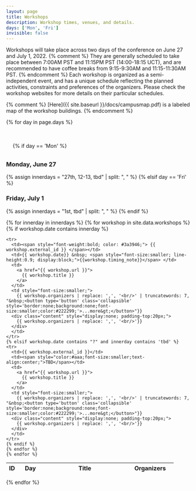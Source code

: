 ```yaml
---
layout: page
title: Workshops
description: Workshop times, venues, and details.
days: ['Mon', 'Fri']
invisible: false
---
```




Workshops will take place across two days of the conference on June 27 and July 1, 2022. 
{% comment %}
They are generally scheduled to take place between 7:00AM PST and 11:15PM PST (14:00-18:15 UCT), 
and are recommended to have coffee breaks from 9:15-9:30AM and 11:15-11:30AM PST. 
{% endcomment %}
Each workshop is organized as a semi-independent event, and has a unique schedule reflecting the
planned activities, constraints and preferences of the organizers.
Please check the workshop websites for more details on their particular schedules.

{% comment %}
[Here]({{ site.baseurl }}/docs/campusmap.pdf) is a labeled map of the workshop buildings.
{% endcomment %}


{% for day in page.days %}

<a name="{{ day }}"><span style="color:white; font-size:50px;">&nbsp;</span></a>
{% if day == 'Mon' %}
### Monday, June 27
{% assign innerdays = "27th, 12-13, tbd" | split: ", " %}
{% elsif day == 'Fri' %}
### Friday, July 1
{% assign innerdays = "1st, tbd" | split: ", " %}
{% endif %}

<table class="table table-striped table-workshop" id="{{ day }}ID">
  <thead>
    <tr>
      <th width="7%" align="center">ID</th>
      <th width="15%" align="center">Day</th>
      <th width="50%">Title</th>
      <th width="28%">Organizers</th>
    </tr>
  </thead>
  <tbody>
    {% for innerday in innerdays %}
    {% for workshop in site.data.workshops %}
    {% if workshop.date contains innerday %}

    <tr>
      <td><span style="font-weight:bold; color: #3a3946;"> {{ workshop.external_id }} </span></td>
      <td>{{ workshop.date}} &nbsp; <span style="font-size:smaller; line-height:0.9; display:block;">{{workshop.timing_note}}</span> </td>
      <td>
        <a href="{{ workshop.url }}">
          {{ workshop.title }}
        </a>
      </td>
      <td style="font-size:smaller;">
        {{ workshop.organizers | replace: ',', '<br/>' | truncatewords: 7, "&nbsp;<button type='button' class='collapsible' style='border:none;background:none;font-size:smaller;color:#222299;'>...more&gt;</button>"}}
      <div class="content" style="display:none; padding-top:20px;">
        {{ workshop.organizers | replace: ',', '<br/>'}}
      </div>
      </td>     
    </tr>
    {% elsif workshop.date contains "?" and innerday contains 'tbd' %}
    <tr>
      <td>{{ workshop.external_id }}</td>
      <td><span style="color:#aaa;font-size:smaller;text-align:center;">TBD</span></td>
      <td>
        <a href="{{ workshop.url }}">
          {{ workshop.title }}
        </a>
      </td>
      <td style="font-size:smaller;">
        {{ workshop.organizers | replace: ',', '<br/>' | truncatewords: 7, "&nbsp;<button type='button' class='collapsible' style='border:none;background:none;font-size:smaller;color:#222299;'>...more&gt;</button>"}}
      <div class="content" style="display:none; padding-top:20px;">
        {{ workshop.organizers | replace: ',', '<br/>'}}
      </div>
      </td>     
    </tr>
    {% endif %}
    {% endfor %}
    {% endfor %}
  </tbody>
</table>
{% endfor %}

<span style="color:white; font-size:50px;">&nbsp;</span><br>
<span style="color:white; font-size:50px;">&nbsp;</span><br>
<span style="color:white; font-size:50px;">&nbsp;</span><br>
<span style="color:white; font-size:50px;">&nbsp;</span><br>
<span style="color:white; font-size:50px;">&nbsp;</span><br>


<script>
var coll = document.getElementsByClassName("collapsible");
var i;

for (i = 0; i < coll.length; i++) {
  coll[i].addEventListener("click", function() {
    this.classList.toggle("active");
    this.style.display = "none";
    var content = this.nextElementSibling;
    //if (content.style.display === "block") {
    //  content.style.display = "none";
    //} else {
    //  content.style.display = "block";
    //}
    var c = this.parentElement;
    c.innerHTML = content.innerHTML;
    });
}
</script>

